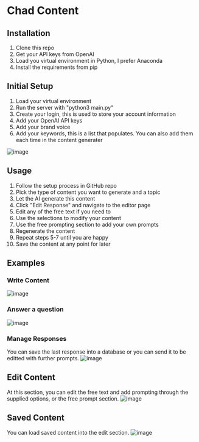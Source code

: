 # Chad Content

## Installation
1. Clone this repo
2. Get your API keys from OpenAI
3. Load you virtual environment in Python, I prefer Anaconda
4. Install the requirements from pip
 
## Initial Setup
1. Load your virtual environment
2. Run the server with "python3 main.py"
3. Create your login, this is used to store your account information
4. Add your OpenAI API keys
5. Add your brand voice
6. Add your keywords, this is a list that populates. You can also add them each time in the content generater

![image](https://github.com/theaichad/ChadContent/assets/114192985/3a8b5ca5-4c47-4cbc-bbd3-8504013fdef4)

## Usage
1. Follow the setup process in GitHub repo
2. Pick the type of content you want to generate and a topic
3. Let the AI generate this content
4. Click "Edit Response" and navigate to the editor page
5. Edit any of the free text if you need to
6. Use the selections to modify your content
7. Use the free prompting section to add your own prompts
8. Regenerate the content
9. Repeat steps 5-7 until you are happy
10. Save the content at any point for later


## Examples
### Write Content
![image](https://github.com/theaichad/ChadContent/assets/114192985/ea832494-e15c-40d9-a51c-e4d7a87f098b)


### Answer a question
![image](https://github.com/theaichad/ChadContent/assets/114192985/a2f001e8-766a-4dcd-96b4-0c2cd88d61cb)


### Manage Responses
You can save the last response into a database or you can send it to be editted with further prompts.
![image](https://github.com/theaichad/ChadContent/assets/114192985/8c67186a-141d-4b1b-b8c8-3f69f4501c13)


## Edit Content
At this section, you can edit the free text and add prompting through the supplied options, or the free prompt section.
![image](https://github.com/theaichad/ChadContent/assets/114192985/f184a9af-31ea-4bba-88ba-160fdd2ce219)


## Saved Content
You can load saved content into the edit section.
![image](https://github.com/theaichad/ChadContent/assets/114192985/6e0ed8ad-3328-43ff-97e7-0d26eb665ad8)
